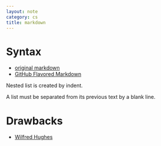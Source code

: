 ```yaml
---
layout: note
category: cs
title: markdown
---
```


Syntax
======

- [original markdown](http://daringfireball.net/projects/markdown/syntax)
- [GitHub Flavored Markdown](https://help.github.com/articles/github-flavored-markdown)

Nested list is created by indent.

A list must be separated from its previous text by a blank line.

Drawbacks
=========

- [Wilfred Hughes](http://www.wilfred.me.uk/blog/2012/07/30/why-markdown-is-not-my-favourite-language/)

